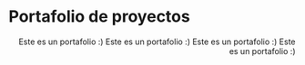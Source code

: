 # Portafolio de proyectos
<div style="text-align: right"> Este es un portafolio :) Este es un portafolio :) Este es un portafolio :)  
  Este es un portafolio :) </div>

